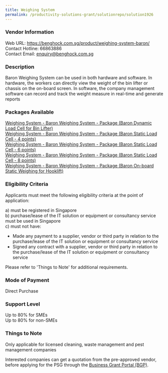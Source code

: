 ```yaml
---
title: Weighing System
permalink: /productivity-solutions-grant/solutionrepo/solution1926
---
```


### Vendor Information
Web URL: https://benghock.com.sg/product/weighing-system-baron/ <br>Contact Hotline: 66863886 <br>Contact Email: enquiry@benghock.com.sg <br>

### Description

Baron Weighing System can be used in both hardware and software. In hardware, the workers can directly view the weight of the bin lifter or chassis on the on-board screen. In software, the company management software can record and track the weight measure in real-time and generate reports

### Packages Available

<a href='https://www.gobusiness.gov.sg/images/psg/BENG_HOCK_20200299_Desensitised_Annex_3_Part_1.pdf' target='_blank'>Weighing System - Baron Weighing System - Package (Baron Dynamic Load Cell for Bin Lifter)</a><br/>
<a href='https://www.gobusiness.gov.sg/images/psg/BENG_HOCK_20200299_Desensitised_Annex_3_Part_2.pdf' target='_blank'>Weighing System - Baron Weighing System - Package (Baron Static Load Cell - 4 points)</a><br/>
<a href='https://www.gobusiness.gov.sg/images/psg/BENG_HOCK_20200299_Desensitised_Annex_3_Part_3.pdf' target='_blank'>Weighing System - Baron Weighing System - Package (Baron Static Load Cell - 6 points)</a><br/>
<a href='https://www.gobusiness.gov.sg/images/psg/BENG_HOCK_20200299_Desensitised_Annex_3_Part_4.pdf' target='_blank'>Weighing System - Baron Weighing System - Package (Baron Static Load Cell - 8 points)</a><br/>
<a href='https://www.gobusiness.gov.sg/images/psg/BENG_HOCK_20200299_Desensitised_Annex_3_Part_5.pdf' target='_blank'>Weighing System - Baron Weighing System - Package (Baron On-board Static Weighing for Hooklift)</a><br/>

### Eligibility Criteria

Applicants must meet the following eligibility criteria at the point of application:

a) must be registered in Singapore <br>
b) purchase/lease of the IT solution or equipment or consultancy service must be used in Singapore <br>
c) must not have:
- Made any payment to a supplier, vendor or third party in relation to the purchase/lease of the IT solution or equipment or consultancy service
- Signed any contract with a supplier, vendor or third party in relation to the purchase/lease of the IT solution or equipment or consultancy service

Please refer to 'Things to Note' for additional requirements.

### Mode of Payment
Direct Purchase

### Support Level
Up to 80% for SMEs <br>
Up to 80% for non-SMEs

### Things to Note
Only applicable for licensed cleaning, waste management and pest management companies

Interested companies can get a quotation from the pre-approved vendor, before applying for the PSG through the <a target='_blank' href='https://www.businessgrants.gov.sg/'>Business Grant Portal (BGP)</a>.
